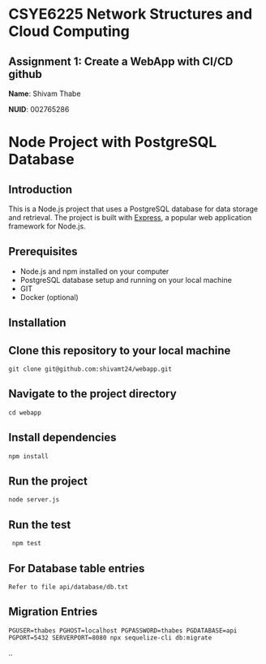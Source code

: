 # CSYE6225 Network Structures and Cloud Computing

## Assignment 1: Create a WebApp with CI/CD github


**Name**: Shivam Thabe

**NUID**: 002765286

# Node Project with PostgreSQL Database

## Introduction
This is a Node.js project that uses a PostgreSQL database for data storage and retrieval. The project is built with [Express](https://expressjs.com/), a popular web application framework for Node.js.

## Prerequisites
- Node.js and npm installed on your computer
- PostgreSQL database setup and running on your local machine
- GIT
- Docker (optional)

## Installation
## Clone this repository to your local machine
   ```
   git clone git@github.com:shivamt24/webapp.git
   ```
## Navigate to the project directory
   ```
   cd webapp
   ```
## Install dependencies
   ```
   npm install
   ```
## Run the project
   ```
   node server.js
   ```
## Run the test
   ```
    npm test
   ```
## For Database table entries
   ```
   Refer to file api/database/db.txt
   ```

## Migration Entries
   ```
   PGUSER=thabes PGHOST=localhost PGPASSWORD=thabes PGDATABASE=api PGPORT=5432 SERVERPORT=8080 npx sequelize-cli db:migrate
   ```
   ..
